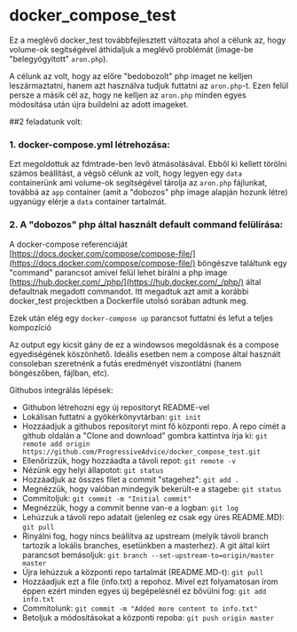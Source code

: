 # docker_compose_test

Ez a meglévő docker_test továbbfejlesztett változata ahol a célunk az, hogy volume-ok segítségével áthidaljuk 
a meglévő problémát (image-be "belegyógyított" `aron.php`).

A célunk az volt, hogy az előre "bedobozolt" php imaget ne kelljen leszármaztatni, hanem azt használva tudjuk 
futtatni az `aron.php`-t. Ezen felül persze a másik cél az, hogy ne kelljen az `aron.php` minden egyes módosítása után
újra buildelni az adott imageket.

##2 feladatunk volt:

### 1. docker-compose.yml létrehozása: 
Ezt megoldottuk az fdmtrade-ben levő átmásolásával. Ebből ki kellett törölni számos beállítást, a végső célunk az volt, hogy
legyen egy `data` containerünk ami volume-ok segítségével tárolja az `aron.php` fájlunkat, továbbá az `app` container (amit a "dobozos"
php image alapján hozunk létre) ugyanúgy elérje a `data` container tartalmát.

### 2. A "dobozos" php által használt default command felülírása:
A docker-compose referenciáját [https://docs.docker.com/compose/compose-file/](https://docs.docker.com/compose/compose-file/) böngészve találtunk egy "command" parancsot amivel felül
lehet bírálni a php image [https://hub.docker.com/_/php/](https://hub.docker.com/_/php/) által defaultnak megadott commandot. Itt megadtuk azt amit a korábbi docker_test
projecktben a Dockerfile utolsó sorában adtunk meg.

Ezek után elég egy `docker-compose up` parancsot futtatni és lefut a teljes kompozíció

Az output egy kicsit gány de ez a windowsos megoldásnak és a compose egyediségének köszönhető. Ideális esetben nem a compose által használt
consoleban szeretnénk a futás eredményét viszontlátni (hanem böngészőben, fájlban, etc).



Githubos integrálás lépések:

 * Githubon létrehozni egy új repositoryt README-vel
 * Lokálisan futtatni a gyökérkönyvtárban: `git init`
 * Hozzáadjuk a githubos repositoryt mint fő központi repo. A repo címét a github oldalán a "Clone and download" gombra kattintva írja ki:
   `git remote add origin https://github.com/ProgressiveAdvice/docker_compose_test.git`
 * Ellenőrizzük, hogy hozzáadta a távoli repot: `git remote -v` 
 * Nézünk egy helyi állapotot: `git status`
 * Hozzáadjuk az összes filet a commit "stagehez": `git add .`
 * Megnézzük, hogy valóban mindegyik bekerült-e a stagebe: `git status`
 * Commitoljuk: `git commit -m "Initial commit"`
 * Megnézzük, hogy a commit benne van-e a logban: `git log`
 * Lehúzzuk a távoli repo adatait (jelenleg ez csak egy üres README.MD): `git pull`
 * Rinyálni fog, hogy nincs beállítva az upstream (melyik távoli branch tartozik a lokális branches, esetünkben a masterhez). A git által kiírt parancsot bemásoljuk: 
   `git branch --set-upstream-to=origin/master master`
 * Újra lehúzzuk a központi repo tartalmát (README.MD-t): `git pull`
 * Hozzáadjuk ezt a file (info.txt) a repohoz. Mivel ezt folyamatosan írom éppen ezért minden egyes új begépelésnél ez bővülni fog: `git add info.txt`
 * Commitolunk: `git commit -m "Added more content to info.txt"`
 * Betoljuk a módosításokat a központi repoba: `git push origin master`